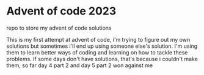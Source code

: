 # Advent of code 2023
repo to store my advent of code solutions

This is my first attempt at advent of code, i'm trying to figure out my own solutions but sometimes i'll end up using someone else's solution. I'm using them to learn better ways of coding and learning on how to tackle these problems.
If some days don't have solutions, that's because i couldn't make them, so far day 4 part 2 and day 5 part 2 won against me
